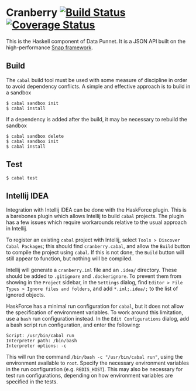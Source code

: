 # Cranberry [![Build Status](https://travis-ci.com/erikperkins/cranberry.svg?branch=master)](https://travis-ci.com/erikperkins/cranberry) [![Coverage Status](https://coveralls.io/repos/github/erikperkins/cranberry/badge.svg?branch=master)](https://coveralls.io/github/erikperkins/cranberry?branch=master)
This is the Haskell component of Data Punnet. It is a JSON API built on the high-performance [Snap framework](www.snapframework.com).

## Build
The `cabal` build tool must be used with some measure of discipline in order to avoid dependency conflicts. A simple and effective approach is to build in a sandbox
```
$ cabal sandbox init
$ cabal install
```
If a dependency is added after the build, it may be necessary to rebuild the sandbox
```
$ cabal sandbox delete
$ cabal sandbox init
$ cabal install
```

## Test
```
$ cabal test
```

## Intellij IDEA
Integration with Intellij IDEA can be done with the HaskForce plugin. This is a
barebones plugin which allows Intellij to build `cabal` projects. The plugin has
a few issues which require workarounds relative to the usual approach in
Intellij.

To register an existing `cabal` project with Intellij, select
`Tools > Discover Cabal Packages`; this should find `cranberry.cabal`,
and allow the `Build` button to compile the project using `cabal`. If this is
not done, the `Build` button will still appear to function, but nothing will be
compiled.

Intellij will generate a `cranberry.iml` file and an `.idea/` directory. These
should  be added to `.gitignore` and `.dockerignore`. To prevent them from
showing in the `Project` sidebar, in the `Settings` dialog, find
`Editor > File Types > Ignore files and folders`, and add `*.iml;.idea/;` to the
list of ignored objects.

HaskForce has a minimal run configuration for `cabal`, but it does not allow the
specification of environment variables. To work around this limitation, use a
`bash` run configuration instead. In the `Edit Configurations` dialog, add a
bash script run configuration, and enter the following:
```
Script: /usr/bin/cabal run
Interpreter path: /bin/bash
Interpreter options: -c
```
This will run the command `/bin/bash -c "/usr/bin/cabal run"`, using the
environment available to `root`. Specify the necessary environment variables in
the run configuration (e.g. `REDIS_HOST`). This may also be necessary for test
run configurations, depending on how environment variables are specified in the
tests.
